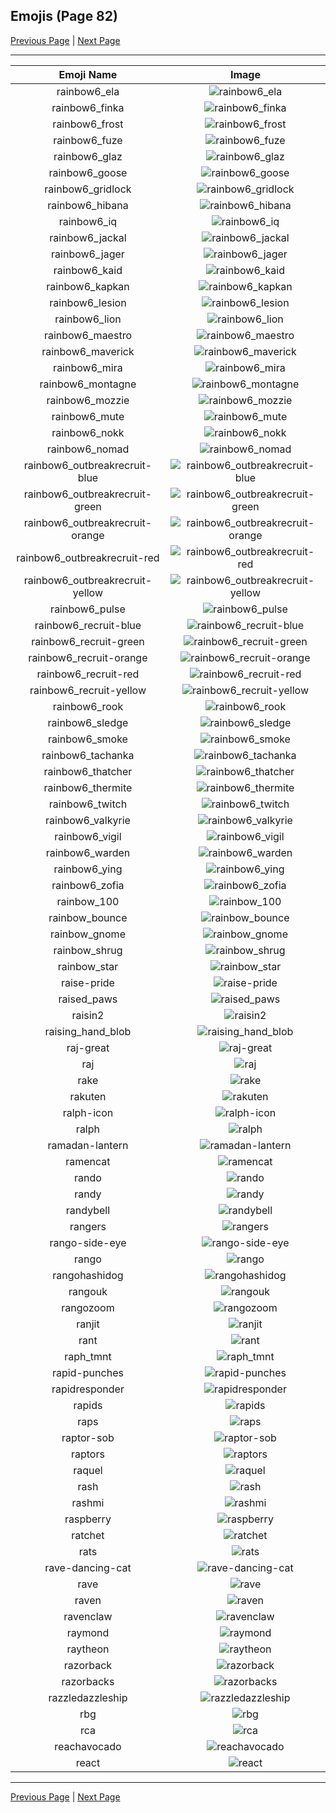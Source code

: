 
## Emojis (Page 82)

[Previous Page](/docs/hc/page-p-0081.md)
  | [Next Page](/docs/hc/page-r-0083.md)

<hr />

|Emoji Name|Image|
| :-: | :-: |
|rainbow6_ela| ![rainbow6_ela](/emojis/hc/rainbow6_ela.png)|
|rainbow6_finka| ![rainbow6_finka](/emojis/hc/rainbow6_finka.png)|
|rainbow6_frost| ![rainbow6_frost](/emojis/hc/rainbow6_frost.png)|
|rainbow6_fuze| ![rainbow6_fuze](/emojis/hc/rainbow6_fuze.png)|
|rainbow6_glaz| ![rainbow6_glaz](/emojis/hc/rainbow6_glaz.png)|
|rainbow6_goose| ![rainbow6_goose](/emojis/hc/rainbow6_goose.png)|
|rainbow6_gridlock| ![rainbow6_gridlock](/emojis/hc/rainbow6_gridlock.png)|
|rainbow6_hibana| ![rainbow6_hibana](/emojis/hc/rainbow6_hibana.png)|
|rainbow6_iq| ![rainbow6_iq](/emojis/hc/rainbow6_iq.png)|
|rainbow6_jackal| ![rainbow6_jackal](/emojis/hc/rainbow6_jackal.png)|
|rainbow6_jager| ![rainbow6_jager](/emojis/hc/rainbow6_jager.png)|
|rainbow6_kaid| ![rainbow6_kaid](/emojis/hc/rainbow6_kaid.png)|
|rainbow6_kapkan| ![rainbow6_kapkan](/emojis/hc/rainbow6_kapkan.png)|
|rainbow6_lesion| ![rainbow6_lesion](/emojis/hc/rainbow6_lesion.png)|
|rainbow6_lion| ![rainbow6_lion](/emojis/hc/rainbow6_lion.png)|
|rainbow6_maestro| ![rainbow6_maestro](/emojis/hc/rainbow6_maestro.png)|
|rainbow6_maverick| ![rainbow6_maverick](/emojis/hc/rainbow6_maverick.png)|
|rainbow6_mira| ![rainbow6_mira](/emojis/hc/rainbow6_mira.png)|
|rainbow6_montagne| ![rainbow6_montagne](/emojis/hc/rainbow6_montagne.png)|
|rainbow6_mozzie| ![rainbow6_mozzie](/emojis/hc/rainbow6_mozzie.png)|
|rainbow6_mute| ![rainbow6_mute](/emojis/hc/rainbow6_mute.png)|
|rainbow6_nokk| ![rainbow6_nokk](/emojis/hc/rainbow6_nokk.png)|
|rainbow6_nomad| ![rainbow6_nomad](/emojis/hc/rainbow6_nomad.png)|
|rainbow6_outbreakrecruit-blue| ![rainbow6_outbreakrecruit-blue](/emojis/hc/rainbow6_outbreakrecruit-blue.png)|
|rainbow6_outbreakrecruit-green| ![rainbow6_outbreakrecruit-green](/emojis/hc/rainbow6_outbreakrecruit-green.png)|
|rainbow6_outbreakrecruit-orange| ![rainbow6_outbreakrecruit-orange](/emojis/hc/rainbow6_outbreakrecruit-orange.png)|
|rainbow6_outbreakrecruit-red| ![rainbow6_outbreakrecruit-red](/emojis/hc/rainbow6_outbreakrecruit-red.png)|
|rainbow6_outbreakrecruit-yellow| ![rainbow6_outbreakrecruit-yellow](/emojis/hc/rainbow6_outbreakrecruit-yellow.png)|
|rainbow6_pulse| ![rainbow6_pulse](/emojis/hc/rainbow6_pulse.png)|
|rainbow6_recruit-blue| ![rainbow6_recruit-blue](/emojis/hc/rainbow6_recruit-blue.png)|
|rainbow6_recruit-green| ![rainbow6_recruit-green](/emojis/hc/rainbow6_recruit-green.png)|
|rainbow6_recruit-orange| ![rainbow6_recruit-orange](/emojis/hc/rainbow6_recruit-orange.png)|
|rainbow6_recruit-red| ![rainbow6_recruit-red](/emojis/hc/rainbow6_recruit-red.png)|
|rainbow6_recruit-yellow| ![rainbow6_recruit-yellow](/emojis/hc/rainbow6_recruit-yellow.png)|
|rainbow6_rook| ![rainbow6_rook](/emojis/hc/rainbow6_rook.png)|
|rainbow6_sledge| ![rainbow6_sledge](/emojis/hc/rainbow6_sledge.png)|
|rainbow6_smoke| ![rainbow6_smoke](/emojis/hc/rainbow6_smoke.png)|
|rainbow6_tachanka| ![rainbow6_tachanka](/emojis/hc/rainbow6_tachanka.png)|
|rainbow6_thatcher| ![rainbow6_thatcher](/emojis/hc/rainbow6_thatcher.png)|
|rainbow6_thermite| ![rainbow6_thermite](/emojis/hc/rainbow6_thermite.png)|
|rainbow6_twitch| ![rainbow6_twitch](/emojis/hc/rainbow6_twitch.png)|
|rainbow6_valkyrie| ![rainbow6_valkyrie](/emojis/hc/rainbow6_valkyrie.png)|
|rainbow6_vigil| ![rainbow6_vigil](/emojis/hc/rainbow6_vigil.png)|
|rainbow6_warden| ![rainbow6_warden](/emojis/hc/rainbow6_warden.png)|
|rainbow6_ying| ![rainbow6_ying](/emojis/hc/rainbow6_ying.png)|
|rainbow6_zofia| ![rainbow6_zofia](/emojis/hc/rainbow6_zofia.png)|
|rainbow_100| ![rainbow_100](/emojis/hc/rainbow_100.gif)|
|rainbow_bounce| ![rainbow_bounce](/emojis/hc/rainbow_bounce.gif)|
|rainbow_gnome| ![rainbow_gnome](/emojis/hc/rainbow_gnome.png)|
|rainbow_shrug| ![rainbow_shrug](/emojis/hc/rainbow_shrug.gif)|
|rainbow_star| ![rainbow_star](/emojis/hc/rainbow_star.png)|
|raise-pride| ![raise-pride](/emojis/hc/raise-pride.png)|
|raised_paws| ![raised_paws](/emojis/hc/raised_paws.png)|
|raisin2| ![raisin2](/emojis/hc/raisin2.gif)|
|raising_hand_blob| ![raising_hand_blob](/emojis/hc/raising_hand_blob.png)|
|raj-great| ![raj-great](/emojis/hc/raj-great.gif)|
|raj| ![raj](/emojis/hc/raj.jpg)|
|rake| ![rake](/emojis/hc/rake.png)|
|rakuten| ![rakuten](/emojis/hc/rakuten.png)|
|ralph-icon| ![ralph-icon](/emojis/hc/ralph-icon.png)|
|ralph| ![ralph](/emojis/hc/ralph.png)|
|ramadan-lantern| ![ramadan-lantern](/emojis/hc/ramadan-lantern.jpg)|
|ramencat| ![ramencat](/emojis/hc/ramencat.gif)|
|rando| ![rando](/emojis/hc/rando.jpg)|
|randy| ![randy](/emojis/hc/randy.jpg)|
|randybell| ![randybell](/emojis/hc/randybell.png)|
|rangers| ![rangers](/emojis/hc/rangers.png)|
|rango-side-eye| ![rango-side-eye](/emojis/hc/rango-side-eye.png)|
|rango| ![rango](/emojis/hc/rango.png)|
|rangohashidog| ![rangohashidog](/emojis/hc/rangohashidog.jpg)|
|rangouk| ![rangouk](/emojis/hc/rangouk.png)|
|rangozoom| ![rangozoom](/emojis/hc/rangozoom.png)|
|ranjit| ![ranjit](/emojis/hc/ranjit.png)|
|rant| ![rant](/emojis/hc/rant.gif)|
|raph_tmnt| ![raph_tmnt](/emojis/hc/raph_tmnt.png)|
|rapid-punches| ![rapid-punches](/emojis/hc/rapid-punches.gif)|
|rapidresponder| ![rapidresponder](/emojis/hc/rapidresponder.png)|
|rapids| ![rapids](/emojis/hc/rapids.png)|
|raps| ![raps](/emojis/hc/raps.png)|
|raptor-sob| ![raptor-sob](/emojis/hc/raptor-sob.png)|
|raptors| ![raptors](/emojis/hc/raptors.png)|
|raquel| ![raquel](/emojis/hc/raquel.png)|
|rash| ![rash](/emojis/hc/rash.jpg)|
|rashmi| ![rashmi](/emojis/hc/rashmi.png)|
|raspberry| ![raspberry](/emojis/hc/raspberry.png)|
|ratchet| ![ratchet](/emojis/hc/ratchet.gif)|
|rats| ![rats](/emojis/hc/rats.gif)|
|rave-dancing-cat| ![rave-dancing-cat](/emojis/hc/rave-dancing-cat.gif)|
|rave| ![rave](/emojis/hc/rave.jpg)|
|raven| ![raven](/emojis/hc/raven.gif)|
|ravenclaw| ![ravenclaw](/emojis/hc/ravenclaw.png)|
|raymond| ![raymond](/emojis/hc/raymond.png)|
|raytheon| ![raytheon](/emojis/hc/raytheon.jpg)|
|razorback| ![razorback](/emojis/hc/razorback.png)|
|razorbacks| ![razorbacks](/emojis/hc/razorbacks.png)|
|razzledazzleship| ![razzledazzleship](/emojis/hc/razzledazzleship.png)|
|rbg| ![rbg](/emojis/hc/rbg.png)|
|rca| ![rca](/emojis/hc/rca.png)|
|reachavocado| ![reachavocado](/emojis/hc/reachavocado.png)|
|react| ![react](/emojis/hc/react.png)|

<hr/>

[Previous Page](/docs/hc/page-p-0081.md)
  | [Next Page](/docs/hc/page-r-0083.md)